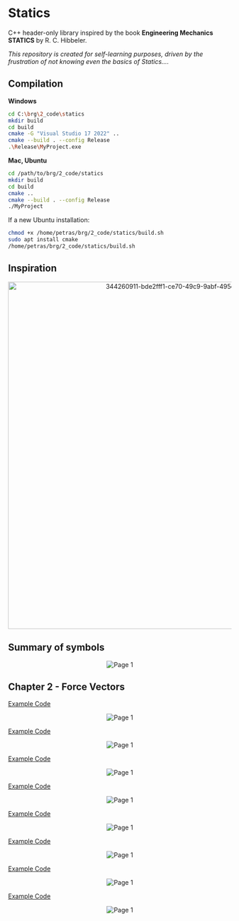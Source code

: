 # Statics

C++ header-only library inspired by the book **Engineering Mechanics STATICS** by R. C. Hibbeler.

_This repository is created for self-learning purposes, driven by the frustration of not knowing even the basics of Statics...._

## Compilation
**Windows**

```bash
cd C:\brg\2_code\statics
mkdir build
cd build
cmake -G "Visual Studio 17 2022" ..
cmake --build . --config Release
.\Release\MyProject.exe
```

**Mac, Ubuntu** 
```bash
cd /path/to/brg/2_code/statics
mkdir build
cd build
cmake ..
cmake --build . --config Release
./MyProject
```

If a new Ubuntu installation:

```bash
chmod +x /home/petras/brg/2_code/statics/build.sh
sudo apt install cmake
/home/petras/brg/2_code/statics/build.sh
```

## Inspiration

<p align="center">
<img width="783" alt="344260911-bde2fff1-ce70-49c9-9abf-495edb5b7266" src="https://github.com/user-attachments/assets/c4a1f000-2e80-4a16-a4c4-e61d2868a143">

</p>

## Summary of symbols

<p align="center">
  <img alt="Page 1" src="images/chapter2/Page 1.png">
</p>

## Chapter 2 - Force Vectors
[Example Code](/examples/chapter2/1_vector.cpp)

<p align="center">
  <img alt="Page 1" src="images/chapter2/Page 2.png">
</p>


[Example Code](/examples/chapter2/2_scale_of_a_vector.cpp)

<p align="center">
  <img alt="Page 1" src="images/chapter2/Page 3.png">
</p>

[Example Code](/examples/chapter2/3_sum_of_vectors.cpp)

<p align="center">
  <img alt="Page 1" src="images/chapter2/Page 4.png">
</p>

[Example Code](/examples/chapter2/4_law_of_cosine_and_sine.cpp)

<p align="center">
  <img alt="Page 1" src="images/chapter2/Page 5.png">
</p>

[Example Code](/examples/chapter2/5_rectangular_components.cpp)

<p align="center">
  <img alt="Page 1" src="images/chapter2/Page 6.png">
</p>

[Example Code](/examples/chapter2/6_cartesian_vectors.cpp)

<p align="center">
  <img alt="Page 1" src="images/chapter2/Page 7.png">
</p>

[Example Code](/examples/chapter2/7_position_vectors.cpp)

<p align="center">
  <img alt="Page 1" src="images/chapter2/Page 8.png">
</p>


[Example Code](/examples/chapter2/8_cartesian_vectors.cpp)

<p align="center">
  <img alt="Page 1" src="images/chapter2/Page 9.png">
</p>

